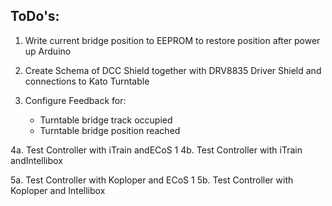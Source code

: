 ToDo's:
-------
1. Write current bridge position to EEPROM to restore position after power up Arduino

2. Create Schema of DCC Shield together with DRV8835 Driver Shield and connections to Kato Turntable

3. Configure Feedback for: 
	- Turntable bridge track occupied
	- Turntable bridge position reached

4a. Test Controller with iTrain andECoS 1
4b. Test Controller with iTrain andIntellibox

5a. Test Controller with Koploper and ECoS 1
5b. Test Controller with Koploper and Intellibox
